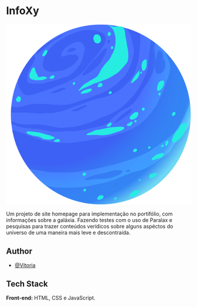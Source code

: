 # InfoXy
![Logo](./assets/images/logo_icon.png)

Um projeto de site homepage para implementação no portifólio, com informações sobre a galáxia. Fazendo testes com o uso de Paralax e pesquisas para trazer conteúdos verídicos sobre alguns aspéctos do universo de uma maneira mais leve e descontraída.


## Author
- [@Vitoria](https://github.com/vitoriaGoncalves08)

     
## Tech Stack

**Front-end:** HTML, CSS e JavaScript.
